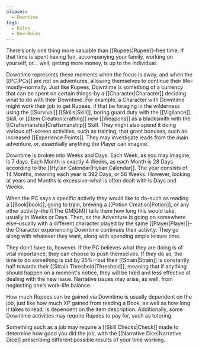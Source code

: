 ```yaml
---
aliases:
  - Downtime
tags:
  - Rules
  - New-Rules
---
```

There’s only one thing more valuable than [[Rupees|Rupee]]–free time. If that time is spent having fun, accompanying your family, working on yourself, or… well, getting more money, is up to the individual.

Downtime represents these moments when the focus is away, and when the [[PC|PCs]] are not on adventures, allowing themselves to continue their life–mostly–normally. Just like Rupees, Downtime is something of a currency that can be spent on certain things–by a [[Character|Character]] deciding what to do with their Downtime. For example, a Character with Downtime might work their job to get Rupees, if that be foraging in the wilderness using the [[Survival]] [[Skills|Skill]], boring guard duty with the [[Vigilance]] Skill, or [[Item Creation|crafting]] new [[Weapons]] as a blacksmith with the [[Craftsmanship|Craftsmanship]] Skill. They might also spend it doing various off-screen activities, such as training, that grant bonuses, such as increased [[Experience Points]]. They may investigate leads from the main adventure, or, essentially anything the Player can imagine.

Downtime is broken into Weeks and Days. Each Week, as you may imagine, is 7 days. Each Month is exactly 4 Weeks, as each Month is 28 Days according to the [[Hylian Calendar|Hylian Calendar]]. The year consists of 14 Months, meaning each year is 392 Days, or 56 Weeks. However, looking at years and Months is excessive–what is often dealt with is Days and Weeks.

When the PC says a specific activity they would like to do–such as reading a [[Book|book]], going to train, brewing a [[Potion Creation|Potion]], or any other activity–the [[The GM|GM]] tells them how long this would take, usually in Weeks or Days. Then, as the Adventure is going on somewhere else–usually with a different character played by the same [[Player|Player]]–the Character experiencing Downtime continues their activity. They go along with whatever they want, along with spending ample leisure time.
  
They don’t have to, however. If the PC believes what they are doing is of vital importance, they can choose to push themselves. If they do so, the time to do something is cut by 25%--but their [[Strain|Strain]] is constantly half towards their [[Strain Threshold|Threshold]], meaning that if anything should happen on a moment's notice, they will be tired and less effective at dealing with the new issue. Narrative issues may arise, as well, from neglecting one’s work-life balance.

How much Rupees can be gained via Downtime is usually dependent on the job, just like how much XP gained from reading a Book, as well as how long it takes to read, is dependent on the item description. Additionally, some Downtime activities may require Rupees to pay for, such as tutoring. 

Something such as a job may require a [[Skill Checks|Check]] made to determine how good you did the job, with the [[Narrative Dice|Narrative Dice]] prescribing different possible results of your time working.